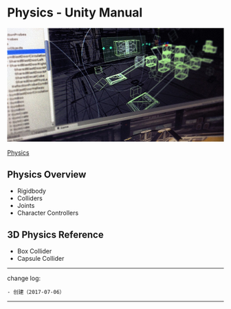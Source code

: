 # Physics - Unity Manual

![](media/15022679176591.jpg)

[Physics](https://docs.unity3d.com/Manual/PhysicsSection.html)

## Physics Overview

* Rigidbody
* Colliders
* Joints
* Character Controllers

## 3D Physics Reference

* Box Collider
* Capsule Collider

---

change log: 

	- 创建（2017-07-06）

---


